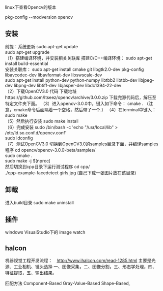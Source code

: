 linux下查看Opencv的版本

pkg-config --modversion opencv  

## 安装
前提：系统更新
sudo apt-get update   
sudo apt-get upgrade  
（1）搭建编译环境，并安装相关关联库
搭建C/C++编译环境：
sudo apt-get install build-essential  
安装关联库：
sudo apt-get install cmake git libgtk2.0-dev pkg-config libavcodec-dev libavformat-dev libswscale-dev  
sudo apt-get install python-dev python-numpy libtbb2 libtbb-dev libjpeg-dev libpng-dev libtiff-dev libjasper-dev libdc1394-22-dev  
（2）下载OpenCV3.0 代码
下载地址https://github.com/Itseez/opencv/archive/3.0.0.zip
下载完源代码后，解压至特定文件夹下面。
（3）进入opencv-3.0.0中，键入如下命令：
cmake .  （注意，cmake命令后面隔着一个空格，然后带了一个.）
（4）在terminal中键入：
sudo make  
（5）然后执行安装
sudo make install  
（6）完成安装
sudo /bin/bash -c 'echo "/usr/local/lib" > /etc/ld.so.conf.d/opencv.conf'  
sudo ldconfig  
（7）测试OpenCV3.0
切换到OpenCV3.0的samples目录下面，并编译samples程序
cd opencv/opencv-3.0.0-beta/samples/  
sudo cmake .  
sudo make -j $(nproc)  
然后切换到cpp目录下运行测试程序
cd cpp/  
./cpp-example-facedetect girls.jpg (自己下载一张图片放在该目录)

## 卸载
进入build目录
sudo make uninstall



## 插件
windows VisualStudio下的 image watch


## halcon
机器视觉工程开发流程：　http://www.ihalcon.com/read-1285.html
主要是光源、工业相机、镜头选择
一、图像采集，二、图像分割，三、形态学处理，四、特征提取，五、输出结果。

匹配方法
Component-Based
Gray-Value-Based
Shape-Based,
